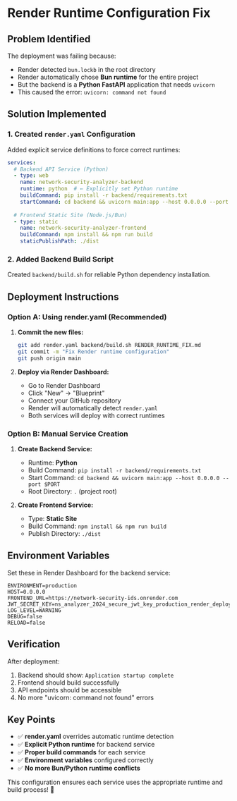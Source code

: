 # Render Runtime Configuration Fix

## Problem Identified

The deployment was failing because:
- Render detected `bun.lockb` in the root directory
- Render automatically chose **Bun runtime** for the entire project
- But the backend is a **Python FastAPI** application that needs `uvicorn`
- This caused the error: `uvicorn: command not found`

## Solution Implemented

### 1. Created `render.yaml` Configuration

Added explicit service definitions to force correct runtimes:

```yaml
services:
  # Backend API Service (Python)
  - type: web
    name: network-security-analyzer-backend
    runtime: python  # ← Explicitly set Python runtime
    buildCommand: pip install -r backend/requirements.txt
    startCommand: cd backend && uvicorn main:app --host 0.0.0.0 --port $PORT
    
  # Frontend Static Site (Node.js/Bun)
  - type: static
    name: network-security-analyzer-frontend
    buildCommand: npm install && npm run build
    staticPublishPath: ./dist
```

### 2. Added Backend Build Script

Created `backend/build.sh` for reliable Python dependency installation.

## Deployment Instructions

### Option A: Using render.yaml (Recommended)

1. **Commit the new files:**
   ```bash
   git add render.yaml backend/build.sh RENDER_RUNTIME_FIX.md
   git commit -m "Fix Render runtime configuration"
   git push origin main
   ```

2. **Deploy via Render Dashboard:**
   - Go to Render Dashboard
   - Click "New" → "Blueprint"
   - Connect your GitHub repository
   - Render will automatically detect `render.yaml`
   - Both services will deploy with correct runtimes

### Option B: Manual Service Creation

1. **Create Backend Service:**
   - Runtime: **Python**
   - Build Command: `pip install -r backend/requirements.txt`
   - Start Command: `cd backend && uvicorn main:app --host 0.0.0.0 --port $PORT`
   - Root Directory: `.` (project root)

2. **Create Frontend Service:**
   - Type: **Static Site**
   - Build Command: `npm install && npm run build`
   - Publish Directory: `./dist`

## Environment Variables

Set these in Render Dashboard for the backend service:

```env
ENVIRONMENT=production
HOST=0.0.0.0
FRONTEND_URL=https://network-security-ids.onrender.com
JWT_SECRET_KEY=ns_analyzer_2024_secure_jwt_key_production_render_deployment_v1
LOG_LEVEL=WARNING
DEBUG=false
RELOAD=false
```

## Verification

After deployment:
1. Backend should show: `Application startup complete`
2. Frontend should build successfully
3. API endpoints should be accessible
4. No more "uvicorn: command not found" errors

## Key Points

- ✅ **render.yaml** overrides automatic runtime detection
- ✅ **Explicit Python runtime** for backend service
- ✅ **Proper build commands** for each service
- ✅ **Environment variables** configured correctly
- ✅ **No more Bun/Python runtime conflicts**

This configuration ensures each service uses the appropriate runtime and build process! 🚀